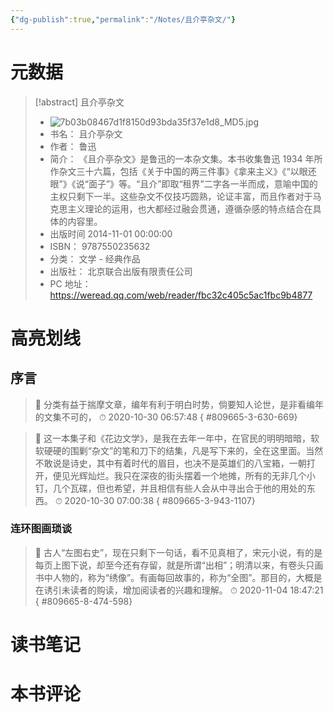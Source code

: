 ```yaml
---
{"dg-publish":true,"permalink":"/Notes/且介亭杂文/"}
---
```



# 元数据

> [!abstract] 且介亭杂文
> - ![7b03b08467d1f8150d93bda35f37e1d8_MD5.jpg](/img/user/Attachments/7b03b08467d1f8150d93bda35f37e1d8_MD5.jpg)
> - 书名： 且介亭杂文
> - 作者： 鲁迅
> - 简介： 《且介亭杂文》是鲁迅的一本杂文集。本书收集鲁迅 1934 年所作杂文三十六篇，包括《关于中国的两三件事》《拿来主义》《“以眼还眼”》《说“面子”》等。“且介”即取“租界”二字各一半而成，意喻中国的主权只剩下一半。这些杂文不仅技巧圆熟，论证丰富，而且作者对于马克思主义理论的运用，也大都经过融会贯通，遵循杂感的特点结合在具体的内容里。
> - 出版时间 2014-11-01 00:00:00
> - ISBN： 9787550235632
> - 分类： 文学 - 经典作品
> - 出版社： 北京联合出版有限责任公司
> - PC 地址：https://weread.qq.com/web/reader/fbc32c405c5ac1fbc9b4877

# 高亮划线

## 序言

> 📌 分类有益于揣摩文章，编年有利于明白时势，倘要知人论世，是非看编年的文集不可的，
> ⏱ 2020-10-30 06:57:48
{ #809665-3-630-669}


> 📌 这一本集子和《花边文学》，是我在去年一年中，在官民的明明暗暗，软软硬硬的围剿“杂文”的笔和刀下的结集，凡是写下来的，全在这里面。当然不敢说是诗史，其中有着时代的眉目，也决不是英雄们的八宝箱，一朝打开，便见光辉灿烂。我只在深夜的街头摆着一个地摊，所有的无非几个小钉，几个瓦碟，但也希望，并且相信有些人会从中寻出合于他的用处的东西。
> ⏱ 2020-10-30 07:00:38
{ #809665-3-943-1107}


### 连环图画琐谈

> 📌 古人“左图右史”，现在只剩下一句话，看不见真相了，宋元小说，有的是每页上图下说，却至今还有存留，就是所谓“出相”；明清以来，有卷头只画书中人物的，称为“绣像”。有画每回故事的，称为“全图”。那目的，大概是在诱引未读者的购读，增加阅读者的兴趣和理解。
> ⏱ 2020-11-04 18:47:21
{ #809665-8-474-598}


# 读书笔记

# 本书评论
